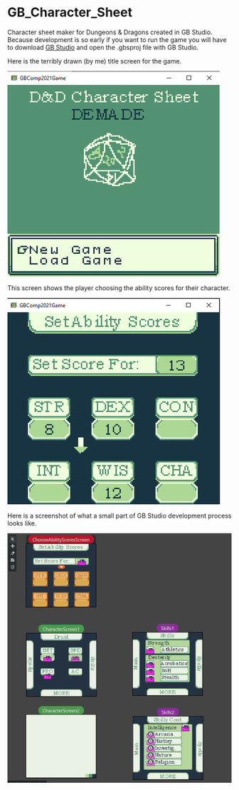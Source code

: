 # GB_Character_Sheet
Character sheet maker for Dungeons &amp; Dragons created in GB Studio. Because development is so early if you want to run the game you will have to download [GB Studio](https://www.gbstudio.dev/) and open the .gbsproj file with GB Studio.


Here is the terribly drawn (by me) title screen for the game. 

![Title Screen](images/titleScreen1.PNG)

This screen shows the player choosing the ability scores for their character.

![Ability Score Screen](images/abilityScoreRunning1.PNG)

Here is a screenshot of what a small part of GB Studio development process looks like.

![Development Example Screen](images/development1.PNG)
